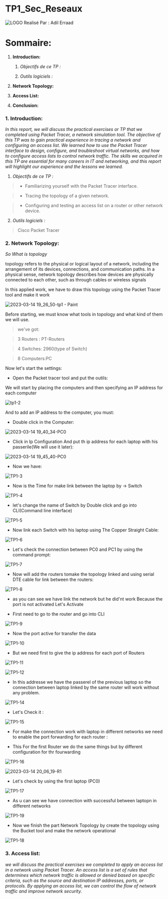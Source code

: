 # TP1_Sec_Reseaux
![LOGO](https://user-images.githubusercontent.com/99618982/225015198-317d743a-74b9-44ad-a13b-7e698620b346.jpeg)
Realisé Par : Adil Erraad

# Sommaire:

 1. **Introduction:**
 
    1. *Objectifs de ce TP :*
    
    2. *Outils logiciels :*
    
 2. **Network Topology:**
 
 3. **Access List:**
 
 4. **Conclusion:**
 
 
 
### 1. Introduction:

*In this report, we will discuss the practical exercises or TP that we completed using Packet Tracer, a network simulation tool. The objective of this TP was to gain practical experience in tracing a network and configuring an access list. We learned how to use the Packet Tracer interface to design, configure, and troubleshoot virtual networks, and how to configure access lists to control network traffic. The skills we acquired in this TP are essential for many careers in IT and networking, and this report will highlight our experience and the lessons we learned.* 

   1. *Objectifs de ce TP :*
   >
   > - Familiarizing yourself with the Packet Tracer interface.
           
   > - Tracing the topology of a given network.
           
   > - Configuring and testing an access list on a router or other network device.
           
   >
   
   2. *Outils logiciels :*
   >
   > Cisco Packet Tracer
   >
   
### 2. Network Topology:
 
 *So What is topology*
 
 topology refers to the physical or logical layout of a network, including the arrangement of its devices, connections, and communication paths. In a physical sense, network topology describes how devices are physically connected to each other, such as through cables or wireless signals
 
 In this applied work, we have to draw this topology using the Packet Tracer tool and make it work
 
 ![2023-03-14 19_26_50-tp1 - Paint](https://user-images.githubusercontent.com/99618982/225102657-8f7c6df8-36ea-4437-b4a6-a6ff3ff93ccd.jpg)


Before starting, we must know what tools in topology and what kind of them we will use.

> we've got:

> 3 Routers : PT-Routers

> 4 Switches: 2960(type of Switch)

> 8 Computers:PC

Now let's start the settings:

- Open the Packet tracer tool and put the outils:

We will start by placing the computers and then specifying an IP address for each computer


![tp1-2](https://user-images.githubusercontent.com/99618982/225105386-36f04e45-6343-4447-974d-d6470e582b7a.png)

And to add an IP address to the computer, you must:

 - Double click in the Computer:

![2023-03-14 19_40_34-PC0](https://user-images.githubusercontent.com/99618982/225105993-2e4b3dbc-df34-4756-8a0e-195638d61f8a.jpg)

- Click in Ip Configuration And put th ip address for each laptop with his passerile(We will use it later):


![2023-03-14 19_45_40-PC0](https://user-images.githubusercontent.com/99618982/225106715-4db8e502-fe8c-4304-bb4f-165effcacd68.jpg)


- Now we have:

![TP1-3](https://user-images.githubusercontent.com/99618982/225105505-b793f9a1-eb2c-457a-897a-77fa6fe9ed8c.png)

- Now is the Time for make link between the laptop by -> Switch

![TP1-4](https://user-images.githubusercontent.com/99618982/225107298-e8dbeb13-e17c-435a-968f-d21ffa2cde7c.png)

- let's change the name of Switch by Double click and go into CLI(Command line interface)

![TP1-5](https://user-images.githubusercontent.com/99618982/225107546-6e94d91b-c116-423b-91f6-119c4010b911.png)

- Now link each Switch with his laptop using The Copper Straight Cable:

![TP1-6](https://user-images.githubusercontent.com/99618982/225107869-1bc84f71-38d8-4ecd-abf9-3ee02e3ae4ce.png)

- Let's check the connection between PC0 and PC1 by using the command prompt:

![TP1-7](https://user-images.githubusercontent.com/99618982/225108199-e54ae466-ae43-4b71-bbfe-8178914a03c5.png)

- Now will add the routers tomake the topology linked and using serial DTE cable for link between the routers:

![TP1-8](https://user-images.githubusercontent.com/99618982/225108404-314ca67e-6bb7-4fa9-ad29-28fbb7fbf8c1.png)

- as you can see we have link the network but he did'nt work  Because the port is not activated Let's Activate

- First need to go to the router and go into CLI

![TP1-9](https://user-images.githubusercontent.com/99618982/225108986-6ba88c95-f776-4679-a77b-fbadad9b5c06.png)

- Now the port active for transfer the data 

![TP1-10](https://user-images.githubusercontent.com/99618982/225109346-4e158942-ba04-4f62-84b5-b4eb3ac974cd.png)

- But we need first to give the ip address for each port of Routers

![TP1-11](https://user-images.githubusercontent.com/99618982/225109524-87bcb6e2-3835-44d3-b3dd-4cf14d8c88e9.png)

![TP1-12](https://user-images.githubusercontent.com/99618982/225109556-5baa1923-296f-4717-b3f9-eb1fa9cd15ef.png)

- In this addresse we have the passerel of the previous laptop so the connection between laptop linked by the same router will work without any problem.

![TP1-14](https://user-images.githubusercontent.com/99618982/225109928-6b850dab-6ce6-4025-a90d-ba8095a2002c.png)

- Let's Check it :

![TP1-15](https://user-images.githubusercontent.com/99618982/225110184-afad82d7-2ab9-4056-aae5-77470d8f4b2c.png)

- For make the connection work with laptop in different networks we need to enable the port forwarding for each router :

- This For the first Router we do the same things but by different configuration for thr fourwarding

![TP1-16](https://user-images.githubusercontent.com/99618982/225110533-ed15abb3-7513-4729-a98d-ddf415418146.png)

![2023-03-14 20_06_19-R1](https://user-images.githubusercontent.com/99618982/225111542-c384c8c6-872c-436b-a43f-e4bec0e23d0f.jpg)

- Let's check by using the first laptop (PC0)

![TP1-17](https://user-images.githubusercontent.com/99618982/225111719-60ebffd3-8e4e-4204-8b83-9cee837e38cd.png)

- As u can see we have connection with successful between laptopn in different networks

![TP1-19](https://user-images.githubusercontent.com/99618982/225112357-b43f9804-cc29-4152-b8d8-527d829471dd.png)

- Now we finish the part Network Topology by create the topology using the Bucket tool and make the network operational

![TP1-18](https://user-images.githubusercontent.com/99618982/225113190-f62f8e46-ccdd-4b8e-adbb-0ccfa1cf39e0.png)

### 3. Access list:

*we will discuss the practical exercises we completed to apply an access list in a network using Packet Tracer. An access list is a set of rules that determines which network traffic is allowed or denied based on specific criteria, such as the source and destination IP addresses, ports, or protocols. By applying an access list, we can control the flow of network traffic and improve network security.*









